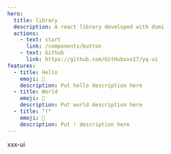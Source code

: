 ```yaml
---
hero:
  title: library
  description: A react library developed with dumi
  actions:
    - text: start
      link: /components/button
    - text: Github
      link: https://github.com/GitHubxxx17/yq-ui
features:
  - title: Hello
    emoji: 💎
    description: Put hello description here
  - title: World
    emoji: 🌈
    description: Put world description here
  - title: "!"
    emoji: 🚀
    description: Put ! description here
---
```


xxx-ui
